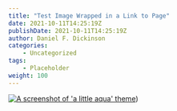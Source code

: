 ```yaml
---
title: "Test Image Wrapped in a Link to Page"
date: 2021-10-11T14:25:19Z
publishDate: 2021-10-11T14:25:19Z
author: Daniel F. Dickinson
categories:
    - Uncategorized
tags:
    - Placeholder
weight: 100
---
```


[![A screenshot of 'a little aqua' theme](/a-little-aqua-screenshot.png)](/post))
